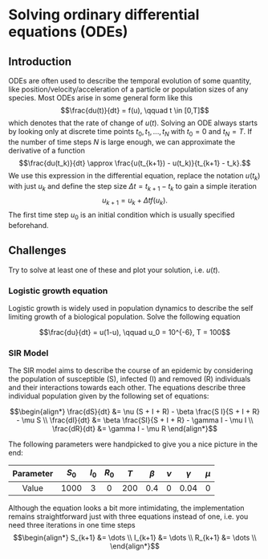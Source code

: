 # Solving ordinary differential equations (ODEs)

## Introduction

ODEs are often used to describe the temporal evolution of some quantity, like position/velocity/acceleration of a particle or population sizes of any species. Most ODEs arise in some general form like this
$$\frac{du(t)}{dt} = f(u), \qquad t \in [0,T]$$
which denotes that the rate of change of $u(t)$. Solving an ODE always starts by looking only at discrete time points $t_0, t_1, ..., t_N$ with $t_0 = 0$ and $t_N = T$. If the number of time steps $N$ is large enough, we can approximate the derivative of a function
$$\frac{du(t_k)}{dt} \approx \frac{u(t_{k+1}) - u(t_k)}{t_{k+1} - t_k}.$$
We use this expression in the differential equation, replace the notation $u(t_k)$ with just $u_k$ and define the step size $\Delta t = t_{k+1}-t_k$ to gain a simple iteration
$$u_{k+1} = u_k + \Delta t f(u_k).$$
The first time step $u_0$ is an initial condition which is usually specified beforehand.

## Challenges

Try to solve at least one of these and plot your solution, i.e. $u(t)$.

### Logistic growth equation

Logistic growth is widely used in population dynamics to describe the self limiting growth of a biological population. Solve the following equation

$$\frac{du}{dt} = u(1-u), \qquad u_0 = 10^{-6}, T = 100$$


### SIR Model

The SIR model aims to describe the course of an epidemic by considering the population of susceptible (S), infected (I) and removed (R) individuals and their interactions towards each other. The equations describe three individual population given by the following set of equations:

$$\begin{align*}
\frac{dS}{dt} &= \nu (S + I + R) - \beta \frac{S I}{S + I + R} - \mu S \\
\frac{dI}{dt} &= \beta \frac{SI}{S + I + R} - \gamma I - \mu I \\
\frac{dR}{dt} &= \gamma I - \mu R
\end{align*}$$

The following parameters were handpicked to give you a nice picture in the end:

<center>

|Parameter | $S_0$  | $I_0$ | $R_0$ | $T$   | $\beta$ | $\nu$ | $\gamma$ | $\mu$ |
|:--------:|:------:|:-----:|:-----:|:-----:|:-------:|:-----:|:--------:|:-----:|
| Value    | $1000$ | $3$   | $0$   | $200$ | $0.4$   | $0$   | $0.04$   | $0$   |

</center>

Although the equation looks a bit more intimidating, the implementation remains straightforward just with three equations instead of one, i.e. you need three iterations in one time steps
$$\begin{align*}
S_{k+1} &= \dots \\
I_{k+1} &= \dots \\
R_{k+1} &= \dots \\
\end{align*}$$